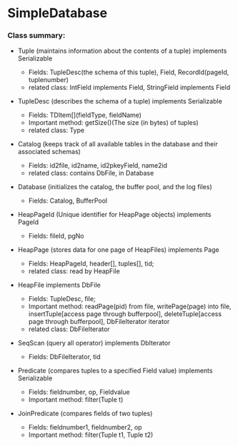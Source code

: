# SimpleDatabase

### Class summary:
- Tuple (maintains information about the contents of a tuple) implements Serializable
  - Fields: TupleDesc(the schema of this tuple), Field[](data), RecordId(pageId, tuplenumber)
  - related class: IntField implements Field, StringField implements Field

- TupleDesc (describes the schema of a tuple) implements Serializable
  - Fields: TDItem[](fieldType, fieldName)
  - Important method: getSize()(The size (in bytes) of tuples)
  - related class: Type

- Catalog (keeps track of all available tables in the database and their associated schemas)
  - Fields: id2file, id2name, id2pkeyField, name2id
  - related class: contains DbFile, in Database
  
- Database (initializes the catalog, the buffer pool, and the log files)
  - Fields: Catalog, BufferPool

- HeapPageId (Unique identifier for HeapPage objects) implements PageId
  - Fields: fileId, pgNo
  
- HeapPage (stores data for one page of HeapFiles) implements Page
  - Fields: HeapPageId, header[], tuples[], tid;
  - related class: read by HeapFile

- HeapFile implements DbFile
  - Fields: TupleDesc, file;
  - Important method: readPage(pid) from file, writePage(page) into file, insertTuple[access page through bufferpool], deleteTuple[access page through bufferpool], DbFileIterator iterator
  - related class: DbFileIterator

- SeqScan (query all operator) implements DbIterator
  - Fields: DbFileIterator, tid 

- Predicate (compares tuples to a specified Field value) implements Serializable
  - Fields: fieldnumber, op, Fieldvalue
  - Important method: filter(Tuple t)
  
- JoinPredicate (compares fields of two tuples)
  - Fields: fieldnumber1, fieldnumber2, op
  - Important method: filter(Tuple t1, Tuple t2)
